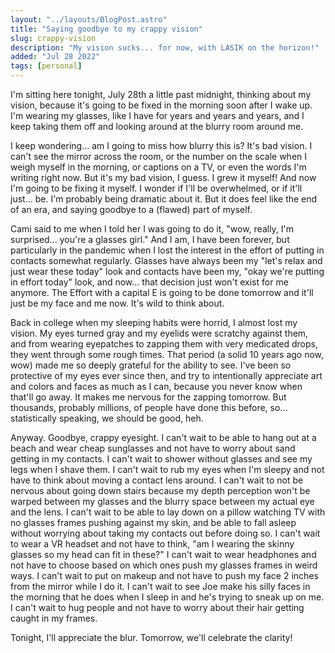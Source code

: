 ```yaml
---
layout: "../layouts/BlogPost.astro"
title: "Saying goodbye to my crappy vision"
slug: crappy-vision
description: "My vision sucks... for now, with LASIK on the horizon!"
added: "Jul 28 2022"
tags: [personal]
---
```


I'm sitting here tonight, July 28th a little past midnight, thinking about my vision, because it's going to be fixed in the morning soon after I wake up. I'm wearing my glasses, like I have for years and years and years, and I keep taking them off and looking around at the blurry room around me.

I keep wondering... am I going to miss how blurry this is? It's bad vision. I can't see the mirror across the room, or the number on the scale when I weigh myself in the morning, or captions on a TV, or even the words I'm writing right now. But it's my bad vision, I guess. I grew it myself! And now I'm going to be fixing it myself. I wonder if I'll be overwhelmed, or if it'll just... be. I'm probably being dramatic about it. But it does feel like the end of an era, and saying goodbye to a (flawed) part of myself.

Cami said to me when I told her I was going to do it, "wow, really, I'm surprised... you're a glasses girl." And I am, I have been forever, but particularly in the pandemic when I lost the interest in the effort of putting in contacts somewhat regularly. Glasses have always been my "let's relax and just wear these today" look and contacts have been my, "okay we're putting in effort today" look, and now... that decision just won't exist for me anymore. The Effort with a capital E is going to be done tomorrow and it'll just be my face and me now. It's wild to think about.

Back in college when my sleeping habits were horrid, I almost lost my vision. My eyes turned gray and my eyelids were scratchy against them, and from wearing eyepatches to zapping them with very medicated drops, they went through some rough times. That period (a solid 10 years ago now, wow) made me so deeply grateful for the ability to see. I've been so protective of my eyes ever since then, and try to intentionally appreciate art and colors and faces as much as I can, because you never know when that'll go away. It makes me nervous for the zapping tomorrow. But thousands, probably millions, of people have done this before, so... statistically speaking, we should be good, heh.

Anyway. Goodbye, crappy eyesight. I can't wait to be able to hang out at a beach and wear cheap sunglasses and not have to worry about sand getting in my contacts. I can't wait to shower without glasses and see my legs when I shave them. I can't wait to rub my eyes when I'm sleepy and not have to think about moving a contact lens around. I can't wait to not be nervous about going down stairs because my depth perception won't be warped between my glasses and the blurry space between my actual eye and the lens. I can't wait to be able to lay down on a pillow watching TV with no glasses frames pushing against my skin, and be able to fall asleep without worrying about taking my contacts out before doing so. I can't wait to wear a VR headset and not have to think, "am I wearing the skinny glasses so my head can fit in these?" I can't wait to wear headphones and not have to choose based on which ones push my glasses frames in weird ways. I can't wait to put on makeup and not have to push my face 2 inches from the mirror while I do it. I can't wait to see Joe make his silly faces in the morning that he does when I sleep in and he's trying to sneak up on me. I can't wait to hug people and not have to worry about their hair getting caught in my frames.

Tonight, I'll appreciate the blur. Tomorrow, we'll celebrate the clarity!
